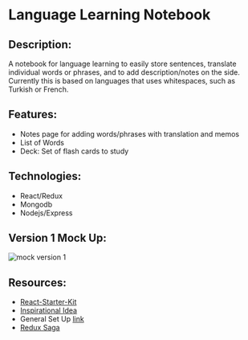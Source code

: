 # Language Learning Notebook

## Description:

A notebook for language learning to easily store sentences, translate individual words or phrases, and to add description/notes on the side. Currently this is based on languages that uses whitespaces, such as Turkish or French.

## Features:
- Notes page for adding words/phrases with translation and memos
- List of Words
- Deck: Set of flash cards to study

## Technologies:
- React/Redux
- Mongodb
- Nodejs/Express

## Version 1 Mock Up:

![mock version 1](http://i.imgur.com/PhMN402.png")

## Resources:
- [React-Starter-Kit](https://github.com/kriasoft/react-starter-kit)
- [Inspirational Idea](https://www.mochithings.com/products/15737)
- General Set Up [link](https://scotch.io/tutorials/setup-a-react-environment-using-webpack-and-babel)
- [Redux Saga](https://yarnpkg.com/en/package/redux-saga)
